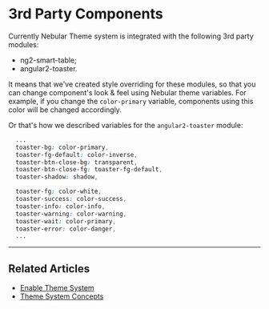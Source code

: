 # 3rd Party Components

Currently Nebular Theme system is integrated with the following 3rd party modules:

- ng2-smart-table;
- angular2-toaster.

It means that we've created style overriding for these modules, so that you can change component's look & feel using Nebular theme variables.
For example, if you change the `color-primary` variable, components using this color will be changed accordingly.


Or that's how we described variables for the `angular2-toaster` module:

```scss
  ...
  toaster-bg: color-primary,
  toaster-fg-default: color-inverse,
  toaster-btn-close-bg: transparent,
  toaster-btn-close-fg: toaster-fg-default,
  toaster-shadow: shadow,

  toaster-fg: color-white,
  toaster-success: color-success,
  toaster-info: color-info,
  toaster-warning: color-warning,
  toaster-wait: color-primary,
  toaster-error: color-danger,
  ...

```
 <hr>
 
## Related Articles

- [Enable Theme System](docs/guides/enable-theme-system)
- [Theme System Concepts](docs/guides/theme-system)
